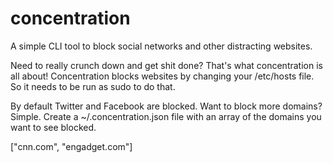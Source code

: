 # concentration
A simple CLI tool to block social networks and other distracting websites.

Need to really crunch down and get shit done? That's what concentration is all about!
Concentration blocks websites by changing your /etc/hosts file. So it needs to be run as sudo to do that.

By default Twitter and Facebook are blocked. Want to block more domains? Simple.
Create a ~/.concentration.json file with an array of the domains you want to see blocked.

["cnn.com", "engadget.com"]
